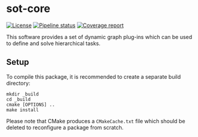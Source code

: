 sot-core
========

[![License](https://img.shields.io/badge/License-BSD%202--Clause-green.svg)](https://opensource.org/licenses/BSD-2-Clause)
[![Pipeline status](https://gitlab.laas.fr/stack-of-tasks/sot-core/badges/master/pipeline.svg)](https://gitlab.laas.fr/stack-of-tasks/sot-core/commits/master)
[![Coverage report](https://gitlab.laas.fr/stack-of-tasks/sot-core/badges/master/coverage.svg?job=doc-coverage)](http://gepettoweb.laas.fr/doc/stack-of-tasks/sot-core/master/coverage/)

This software provides a set of dynamic graph plug-ins which can be
used to define and solve hierarchical tasks.


Setup
-----

To compile this package, it is recommended to create a separate build
directory:

    mkdir _build
    cd _build
    cmake [OPTIONS] ..
    make install

Please note that CMake produces a `CMakeCache.txt` file which should
be deleted to reconfigure a package from scratch.
